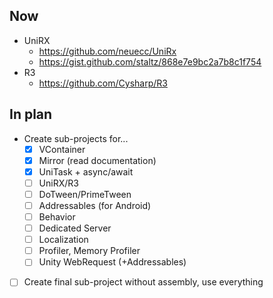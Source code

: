 ## Now

- UniRX
	- https://github.com/neuecc/UniRx
	- https://gist.github.com/staltz/868e7e9bc2a7b8c1f754
- R3
	- https://github.com/Cysharp/R3

## In plan

- Create sub-projects for...
	- [x] VContainer
	- [x] Mirror (read documentation)
	- [x] UniTask + async/await
	- [ ] UniRX/R3
	- [ ] DoTween/PrimeTween
	- [ ] Addressables (for Android)
	- [ ] Behavior
	- [ ] Dedicated Server
	- [ ] Localization
	- [ ] Profiler, Memory Profiler
	- [ ] Unity WebRequest (+Addressables)
- [ ] Create final sub-project without assembly, use everything
